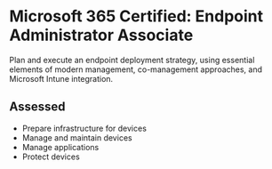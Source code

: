 # Microsoft 365 Certified: Endpoint Administrator Associate
Plan and execute an endpoint deployment strategy, using essential elements of modern management, co-management approaches, and Microsoft Intune integration.

## Assessed 
* Prepare infrastructure for devices
* Manage and maintain devices
* Manage applications
* Protect devices
